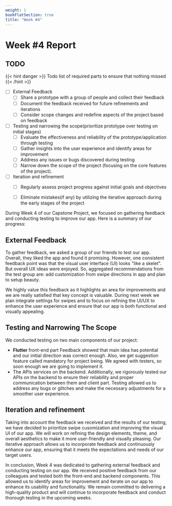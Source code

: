 ```yaml
---
weight: 1
bookFlatSection: true
title: "Week #4"
---
```


# Week #4 Report

## TODO

{{< hint danger >}}
Todo list of required parts to ensure that nothing missed
{{< /hint >}}

- [ ] External Feedback
  - [ ] Share a prototype with a group of people and collect their feedback
  - [ ] Document the feedback received for future refinements and iterations
  - [ ] Consider scope changes and redefine aspects of the project based on
        feedback
- [ ] Testing and narrowing the scope(prioritize prototype over testing on initial stages)
  - [ ] Evaluate the effectiveness and reliability of the prototype/application
        through testing
  - [ ] Gather insights into the user experience and identify areas for
        improvement
  - [ ] Address any issues or bugs discovered during testing
  - [ ] Narrow down the scope of the project (focusing on the core features of the project).
- [ ] Iteration and refinement
  - [ ] Regularly assess project progress against initial goals and objectives
  - [ ] Eliminate mistakes(if any) by utilizing the iterative approach during the early
        stages of the project


During Week 4 of our Capstone Project, we focused on gathering feedback and conducting testing to improve our app. Here is a summary of our progress:

## External Feedback

To gather feedback, we asked a group of our friends to test our app. Overall, they liked the app and found it promising. However, one consistent feedback point was that the visual user interface (UI) looks "like a skelet". But overall UX ideas were enjoyed. So, aggregated recommendations from the test group are: add customization from swipe directions in app and plan to setup beauty.

We highly value this feedback as it highlights an area for improvements and we are really satisfied that key concept is valuable. During next week we plan integrate settings for swipes and to focus on refining the UI/UX to enhance the user experience and ensure that our app is both functional and visually appealing.

## Testing and Narrowing The Scope

We conducted testing on two main components of our project:
- **Flutter** front-end part
    Feedback showed that main idea has potential and our initial direction was correct enough. Also, we get suggestion feature called mandatory for project being. We agreed with testers, so soon enough we are going to implement it.
- The APIs services on the backend.
    Additionally, we rigorously tested our APIs on the backend to ensure their reliability and proper communication between them and client part.
    Testing allowed us to address any bugs or glitches and make the necessary adjustments for a smoother user experience.

## Iteration and refinement

Taking into account the feedback we received and the results of our testing, we have decided to prioritize swipe cusomization and improving the visual UI of our app. We will work on refining the design elements, theme, and overall aesthetics to make it more user-friendly and visually pleasing. Our iterative approach allows us to incorporate feedback and continuously enhance our app, ensuring that it meets the expectations and needs of our target users. 

In conclusion, Week 4 was dedicated to gathering external feedback and conducting testing on our app. We received positive feedback from our colleagues and tested both the front-end and backend components. This allowed us to identify areas for improvement and iterate on our app to enhance its usability and functionality. We remain committed to delivering a high-quality product and will continue to incorporate feedback and conduct thorough testing in the upcoming weeks.
